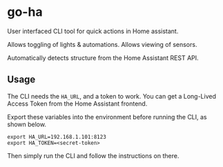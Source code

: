 # go-ha

User interfaced CLI tool for quick actions in Home assistant.

Allows toggling of lights & automations.
Allows viewing of sensors.

Automatically detects structure from the Home Assistant REST API.

## Usage

The CLI needs the `HA_URL`, and a token to work.
You can get a Long-Lived Access Token from the Home Assistant frontend.

Export these variables into the environment before running the CLI, as shown below.

```
export HA_URL=192.168.1.101:8123
export HA_TOKEN=<secret-token>
```

Then simply run the CLI and follow the instructions on there.